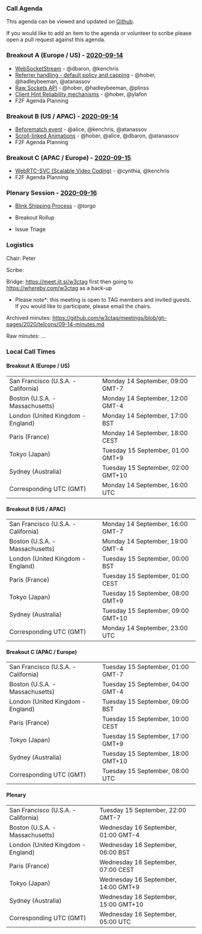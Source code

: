 ### Call Agenda

This agenda can be viewed and updated on [Github](https://github.com/w3ctag/meetings/blob/gh-pages/2020/telcons/09-14-agenda.md).

If you would like to add an item to the agenda or volunteer to scribe please open a pull request against this agenda.

### Breakout A (Europe / US) - [2020-09-14](https://www.timeanddate.com/worldclock/converter.html?iso=20200914T160000&p1=224&p2=43&p3=136&p4=195&p5=248&p6=240)

* [WebSocketStream](https://github.com/w3ctag/design-reviews/issues/394) - @dbaron, @kenchris
* [Referrer handling - default policy and capping](https://github.com/w3ctag/design-reviews/issues/538) - @hober, @hadleybeeman, @atanassov
* [Raw Sockets API](https://github.com/w3ctag/design-reviews/issues/548) - @hober, @hadleybeeman, @plinss
* [Client Hint Reliability mechanisms](https://github.com/w3ctag/design-reviews/issues/549) - @hober, @ylafon
* F2F Agenda Planning

### Breakout B (US / APAC) - [2020-09-14](https://www.timeanddate.com/worldclock/converter.html?iso=20200914T230000&p1=224&p2=43&p3=136&p4=195&p5=248&p6=240)

* [Beforematch event](https://github.com/w3ctag/design-reviews/issues/511) - @alice, @kenchris, @atanassov
* [Scroll-linked Animations](https://github.com/w3ctag/design-reviews/issues/521) - @hober, @alice, @dbaron, @atanassov
* F2F Agenda Planning


### Breakout C (APAC / Europe) - [2020-09-15](https://www.timeanddate.com/worldclock/converter.html?iso=20200915T080000&p1=224&p2=43&p3=136&p4=195&p5=248&p6=240)

* [WebRTC-SVC (Scalable Video Coding)](https://github.com/w3ctag/design-reviews/issues/396) - @cynthia, @kenchris
* F2F Agenda Planning


### Plenary Session - [2020-09-16](https://www.timeanddate.com/worldclock/converter.html?iso=20200916T050000&p1=224&p2=43&p3=136&p4=195&p5=248&p6=240)

* [Blink Shipping Process](https://github.com/w3ctag/design-reviews/issues/516) - @torgo

* Breakout Rollup
* Issue Triage

### Logistics

Chair: Peter

Scribe:

Bridge: https://meet.jit.si/w3ctag first then going to https://whereby.com/w3ctag as a back-up

* Please note*: this meeting is open to TAG members and invited guests. If you would like to participate, please email the chairs.

Archived minutes: https://github.com/w3ctag/meetings/blob/gh-pages/2020/telcons/09-14-minutes.md

Raw minutes: ...


### Local Call Times

#### Breakout A (Europe / US)

<table>
<tr><td> San Francisco (U.S.A. - California) <td> Monday 14 September, 09:00 GMT-7</td></tr>
<tr><td> Boston (U.S.A. - Massachusetts) <td> Monday 14 September, 12:00 GMT-4</td></tr>
<tr><td> London (United Kingdom - England) <td> Monday 14 September, 17:00 BST</td></tr>
<tr><td> Paris (France) <td> Monday 14 September, 18:00 CEST</td></tr>
<tr><td> Tokyo (Japan) <td> Tuesday 15 September, 01:00 GMT+9</td></tr>
<tr><td> Sydney (Australia) <td> Tuesday 15 September, 02:00 GMT+10</td></tr>
<tr><td> Corresponding UTC (GMT) <td> Monday 14 September, 16:00 UTC</td></tr>
</table>

#### Breakout B (US / APAC)

<table>
<tr><td> San Francisco (U.S.A. - California) <td> Monday 14 September, 16:00 GMT-7</td></tr>
<tr><td> Boston (U.S.A. - Massachusetts) <td> Monday 14 September, 19:00 GMT-4</td></tr>
<tr><td> London (United Kingdom - England) <td> Tuesday 15 September, 00:00 BST</td></tr>
<tr><td> Paris (France) <td> Tuesday 15 September, 01:00 CEST</td></tr>
<tr><td> Tokyo (Japan) <td> Tuesday 15 September, 08:00 GMT+9</td></tr>
<tr><td> Sydney (Australia) <td> Tuesday 15 September, 09:00 GMT+10</td></tr>
<tr><td> Corresponding UTC (GMT) <td> Monday 14 September, 23:00 UTC</td></tr>
</table>

#### Breakout C (APAC / Europe)

<table>
<tr><td> San Francisco (U.S.A. - California) <td> Tuesday 15 September, 01:00 GMT-7</td></tr>
<tr><td> Boston (U.S.A. - Massachusetts) <td> Tuesday 15 September, 04:00 GMT-4</td></tr>
<tr><td> London (United Kingdom - England) <td> Tuesday 15 September, 09:00 BST</td></tr>
<tr><td> Paris (France) <td> Tuesday 15 September, 10:00 CEST</td></tr>
<tr><td> Tokyo (Japan) <td> Tuesday 15 September, 17:00 GMT+9</td></tr>
<tr><td> Sydney (Australia) <td> Tuesday 15 September, 18:00 GMT+10</td></tr>
<tr><td> Corresponding UTC (GMT) <td> Tuesday 15 September, 08:00 UTC</td></tr>
</table>

#### Plenary

<table>
<tr><td> San Francisco (U.S.A. - California) <td> Tuesday 15 September, 22:00 GMT-7</td></tr>
<tr><td> Boston (U.S.A. - Massachusetts) <td> Wednesday 16 September, 01:00 GMT-4</td></tr>
<tr><td> London (United Kingdom - England) <td> Wednesday 16 September, 06:00 BST</td></tr>
<tr><td> Paris (France) <td> Wednesday 16 September, 07:00 CEST</td></tr>
<tr><td> Tokyo (Japan) <td> Wednesday 16 September, 14:00 GMT+9</td></tr>
<tr><td> Sydney (Australia) <td> Wednesday 16 September, 15:00 GMT+10</td></tr>
<tr><td> Corresponding UTC (GMT) <td> Wednesday 16 September, 05:00 UTC</td></tr>
</table>
